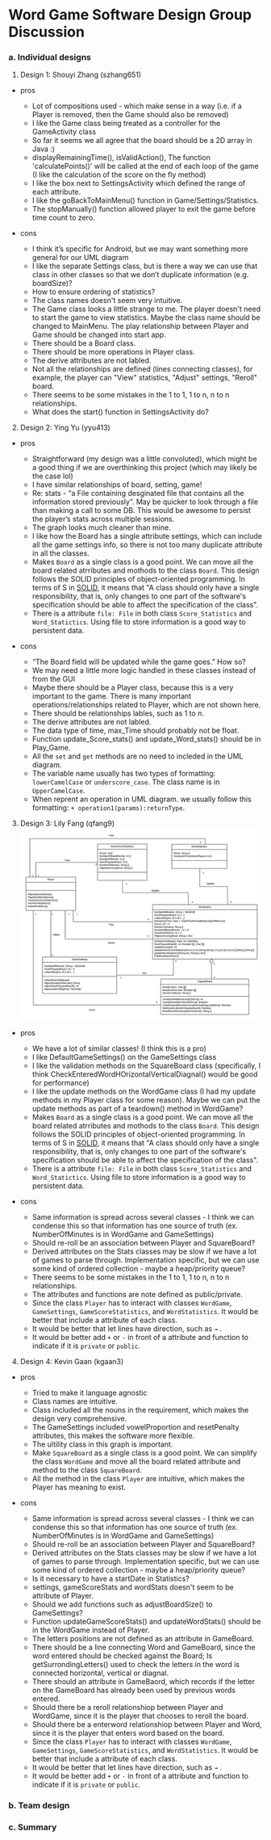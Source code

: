# Word Game Software Design Group Discussion

### a. Individual designs

1. Design 1: Shouyi Zhang (szhang651)

* pros
  * Lot of compositions used - which make sense in a way (i.e. if a Player is removed, then the Game should also be removed)
  * I like the Game class being treated as a controller for the GameActivity class
  * So far it seems we all agree that the board should be a 2D array in Java :)
  * displayRemainingTime(), isValidAction(), The function 'calculatePoints()' will be called at the end of each loop of the game (I like the calculation of the score on the fly method)
  * I like the box next to SettingsActivity which defined the range of each attribute.
  * I like the goBackToMainMenu() function in Game/Settings/Statistics.
  * The stopManually() function allowed player to exit the game before time count to zero.

* cons
  * I think it’s specific for Android, but we may want something more general for our UML diagram
  * I like the separate Settings class, but is there a way we can use that class in other classes so that we don’t duplicate information (e.g. boardSize)?
  * How to ensure ordering of statistics?
  * The class names doesn't seem very intuitive.
  * The Game class looks a little strange to me. The player doesn't need to start the game to view statistics. Maybe the class name should be changed to MainMenu. The play relationship between Player and Game should be changed into start app.
  * There should be a Board class.
  * There should be more operations in Player class.
  * The derive attributes are not labled.
  * Not all the relationships are defined (lines connecting classes), for example, the player can "View" statistics, "Adjust" settings, "Reroll" board.
  * There seems to be some mistakes in the 1 to 1, 1 to n, n to n relationships.
  * What does the start() function in SettingsActivity do?


2. Design 2: Ying Yu (yyu413)
* pros
  * Straightforward (my design was a little convoluted), which might be a good thing if we are overthinking this project (which may likely be the case lol)
  * I have similar relationships of board, setting, game!
  * Re: stats - “a File containing desginated file that contains all the information stored previously”. May be quicker to look through a file than making a call to some DB. This would be awesome to persist the player’s stats across multiple sessions.
  * The graph looks much cleaner than mine.
  * I like how the Board has a single attribute settings, which can include all the game settings info, so there is not too many duplicate attribute in all the classes.
  * Makes `Board` as a single class is a good point. We can move all the board related atrributes and mothods to the class `Board`. This design follows the SOLID principles of object-oriented programming. In terms of S in [SOLID](https://en.wikipedia.org/wiki/SOLID), it means that "A class should only have a single responsibility, that is, only changes to one part of the software's specification should be able to affect the specification of the class".
  * There is a attribute `file: File` in both class `Score_Statistics` and `Word_Statictics`. Using file to store information is a good way to persistent data.

* cons
  * “The Board field will be updated while the game goes.” How so?
  * We may need a little more logic handled in these classes instead of from the GUI
  * Maybe there should be a Player class, because this is a very important to the game. There is many important operations/relationships related to Player, which are not shown here.
  * There should be relationships lables, such as 1 to n.
  * The derive attributes are not labled.
  * The data type of time, max_Time should probably not be float.
  * Function update_Score_stats() and update_Word_stats() should be in Play_Game.
  * All the `set` and `get` methods are no need to incleded in the UML diagram.
  * The variable name usually has two types of formatting: `lowerCamelCase` or `underscore_case`. The class name is in `UpperCamelCase`.
  * When reprent an operation in UML diagram. we usually follow this formatting: `+ operation1(params):returnType`.


3. Design 3: Lily Fang (qfang9)
![image](Design-Lily.png)

* pros
  * We have a lot of similar classes! (I think this is a pro)
  * I like DefaultGameSettings() on the GameSettings class
  * I like the validation methods on the SquareBoard class (specifically, I think CheckEnteredWordHOrizontalVerticalDiagnal() would be good for performance)
  * I like the update methods on the WordGame class (I had my update methods in my Player class for some reason). Maybe we can put the update methods as part of a teardown() method in WordGame?
  * Makes `Board` as a single class is a good point. We can move all the board related atrributes and mothods to the class `Board`. This design follows the SOLID principles of object-oriented programming. In terms of S in [SOLID](https://en.wikipedia.org/wiki/SOLID), it means that "A class should only have a single responsibility, that is, only changes to one part of the software's specification should be able to affect the specification of the class".
  * There is a attribute `file: File` in both class `Score_Statistics` and `Word_Statictics`. Using file to store information is a good way to persistent data.

* cons
  * Same information is spread across several classes -  I think we can condense this so that information has one source of truth (ex. NumberOfMinutes is in WordGame and GameSettings) 
  * Should re-roll be an association between Player and SquareBoard?
  * Derived attributes on the Stats classes may be slow if we have a lot of games to parse through. Implementation specific, but we can use some kind of ordered collection - maybe a heap/priority queue?
  * There seems to be some mistakes in the 1 to 1, 1 to n, n to n relationships.
  * The attributes and functions are note defined as public/private.
  * Since the class `Player` has to interact with classes `WordGame`, `GameSettings`, `GameScoreStatistics`, and `WordStatistics`. It would be better that include a attribute of each class.
  * It would be better that let lines have direction, such as `→` .
  * It would be better add `+` or `-` in front of a attribute and function to indicate if it is `private` or `public`.

4. Design 4: Kevin Gaan (kgaan3)
* pros
  * Tried to make it language agnostic
  * Class names are intuitive.
  * Class included all the nouns in the requirement, which makes the design very comprehensive.
  * The GameSettings included vowelProportion and resetPenalty attributes, this makes the software more flexible.
  * The ultility class in this graph is important.
  * Make `SquareBoard` as a single class is a good point. We can simplify the class `WordGame` and move all the board related attribute and method to the class `SquareBoard`.
  * All the method in the class `Player` are intuitive, which makes the Player has meaning to exist.


* cons
  * Same information is spread across several classes -  I think we can condense this so that information has one source of truth (ex. NumberOfMinutes is in WordGame and GameSettings) 
  * Should re-roll be an association between Player and SquareBoard?
  * Derived attributes on the Stats classes may be slow if we have a lot of games to parse through. Implementation specific, but we can use some kind of ordered collection - maybe a heap/priority queue?
  * Is it necessary to have a startDate in Statistics?
  * settings, gameScoreStats and wordStats doesn't seem to be attribute of Player.
  * Should we add functions such as adjustBoardSize() to GameSettings?
  * Function updateGameScoreStats() and updateWordStats() should be in the WordGame instead of Player.
  * The letters positions are not defined as an attribute in GameBoard.
  * There should be a line connecting Word and GameBoard, since the word entered should be checked against the Board; Is getSurrondingLetters() used to check the letters in the word is connected horizontal, vertical or diagnal.
  * There should an attribute in GameBaord, which records if the letter on the GameBoard has already been used by previous words entered.
  * Should there be a reroll relationshiop between Player and WordGame, since it is the player that chooses to reroll the board.
  * Should there be a enterword relationshiop between Player and Word, since it is the player that enters word based on the board.
  * Since the class `Player` has to interact with classes `WordGame`, `GameSettings`, `GameScoreStatistics`, and `WordStatistics`. It would be better that include a attribute of each class.
  * It would be better that let lines have direction, such as `→` .
  * It would be better add `+` or `-` in front of a attribute and function to indicate if it is `private` or `public`.


### b. Team design
### c. Summary

